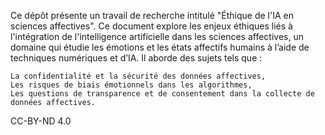 Ce dépôt présente un travail de recherche intitulé "Éthique de l'IA en sciences affectives". Ce document explore les enjeux éthiques liés à l'intégration de l'intelligence artificielle dans les sciences affectives, un domaine qui étudie les émotions et les états affectifs humains à l’aide de techniques numériques et d’IA. Il aborde des sujets tels que :

    La confidentialité et la sécurité des données affectives,
    Les risques de biais émotionnels dans les algorithmes,
    Les questions de transparence et de consentement dans la collecte de données affectives.

CC-BY-ND 4.0
